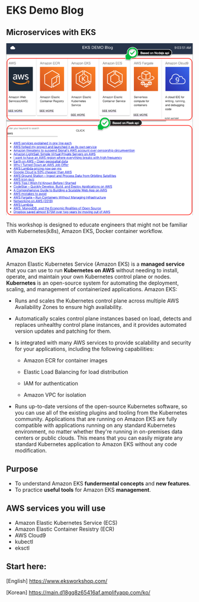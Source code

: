 # EKS Demo Blog

## Microservices with EKS

![result demo](aws-eks-images/eks-demo-blog-result.png)

This workshop is designed to educate engineers that might not be familiar with Kubernetes(k8s), Amazon EKS, Docker container workflow.

## Amazon EKS

Amazon Elastic Kubernetes Service (Amazon EKS) is a **managed service** that you can use to run **Kubernetes on AWS** without needing to install, operate, and maintain your own Kubernetes control plane or nodes. **Kubernetes** is an open-source system for automating the deployment, scaling, and management of containerized applications. Amazon EKS:

- Runs and scales the Kubernetes control plane across multiple AWS Availability Zones to ensure high availability.

- Automatically scales control plane instances based on load, detects and replaces unhealthy control plane instances, and it provides automated version updates and patching for them.

- Is integrated with many AWS services to provide scalability and security for your applications, including the following capabilities:

  - Amazon ECR for container images

  - Elastic Load Balancing for load distribution

  - IAM for authentication

  - Amazon VPC for isolation

- Runs up-to-date versions of the open-source Kubernetes software, so you can use all of the existing plugins and tooling from the Kubernetes community. Applications that are running on Amazon EKS are fully compatible with applications running on any standard Kubernetes environment, no matter whether they're running in on-premises data centers or public clouds. This means that you can easily migrate any standard Kubernetes application to Amazon EKS without any code modification.

## Purpose

- To understand Amazon EKS **fundermental concepts** and **new features**.
- To practice **useful tools** for Amazon EKS **management**.

## AWS services you will use

- Amazon Elastic Kubernetes Service (ECS)
- Amazon Elastic Container Resistry (ECR)
- AWS Cloud9
- kubectl
- eksctl

## Start here:

[English]
https://www.eksworkshop.com/

[Korean]
https://main.d18gq8z65416af.amplifyapp.com/ko/
